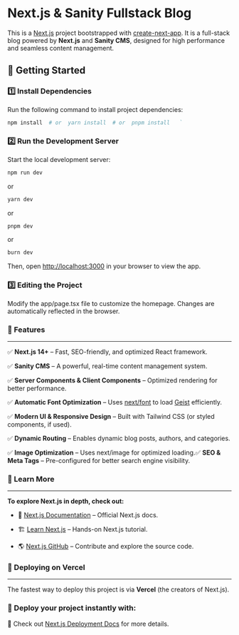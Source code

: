 **Next.js & Sanity Fullstack Blog**
===================================

This is a [Next.js](https://nextjs.org) project bootstrapped with [create-next-app](https://nextjs.org/docs/app/api-reference/cli/create-next-app). It is a full-stack blog powered by **Next.js** and **Sanity CMS**, designed for high performance and seamless content management.

🚀 **Getting Started**
----------------------

### **1️⃣ Install Dependencies**

Run the following command to install project dependencies:
```sh
npm install  # or  yarn install  # or  pnpm install   `
```

### **2️⃣ Run the Development Server**

Start the local development server:
```sh
npm run dev
```
or
```sh
yarn dev
```
or
```sh
pnpm dev
```
or
```sh
burn dev
```

Then, open [http://localhost:3000](http://localhost:3000) in your browser to view the app.


### **3️⃣ Editing the Project**

Modify the app/page.tsx file to customize the homepage. Changes are automatically reflected in the browser.




### **🎨 Features**
---------------


✅ **Next.js 14+** – Fast, SEO-friendly, and optimized React framework.

✅ **Sanity CMS** – A powerful, real-time content management system.

✅ **Server Components & Client Components** – Optimized rendering for better performance.

✅ **Automatic Font Optimization** – Uses [next/font](https://nextjs.org/docs/app/building-your-application/optimizing/fonts) to load [Geist](https://vercel.com/font) efficiently.

✅ **Modern UI & Responsive Design** – Built with Tailwind CSS (or styled components, if used).

✅ **Dynamic Routing** – Enables dynamic blog posts, authors, and categories.

✅ **Image Optimization** – Uses next/image for optimized loading.✅ **SEO & Meta Tags** – Pre-configured for better search engine visibility.





### **📖 Learn More**
-----------------

**To explore Next.js in depth, check out:**

*   📜 [Next.js Documentation](https://nextjs.org/docs) – Official Next.js docs.
    
*   🏗️ [Learn Next.js](https://nextjs.org/learn) – Hands-on Next.js tutorial.
    
*   🌎 [Next.js GitHub](https://github.com/vercel/next.js) – Contribute and explore the source code.



    

 ### **🚀 Deploying on Vercel**
--------------------------

The fastest way to deploy this project is via **Vercel** (the creators of Next.js).

### **🔗 Deploy your project instantly with:**

📌 Check out [Next.js Deployment Docs](https://nextjs.org/docs/app/building-your-application/deploying) for more details.
